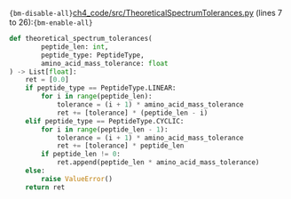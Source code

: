 `{bm-disable-all}`[ch4_code/src/TheoreticalSpectrumTolerances.py](ch4_code/src/TheoreticalSpectrumTolerances.py) (lines 7 to 26):`{bm-enable-all}`

```python
def theoretical_spectrum_tolerances(
        peptide_len: int,
        peptide_type: PeptideType,
        amino_acid_mass_tolerance: float
) -> List[float]:
    ret = [0.0]
    if peptide_type == PeptideType.LINEAR:
        for i in range(peptide_len):
            tolerance = (i + 1) * amino_acid_mass_tolerance
            ret += [tolerance] * (peptide_len - i)
    elif peptide_type == PeptideType.CYCLIC:
        for i in range(peptide_len - 1):
            tolerance = (i + 1) * amino_acid_mass_tolerance
            ret += [tolerance] * peptide_len
        if peptide_len != 0:
            ret.append(peptide_len * amino_acid_mass_tolerance)
    else:
        raise ValueError()
    return ret
```